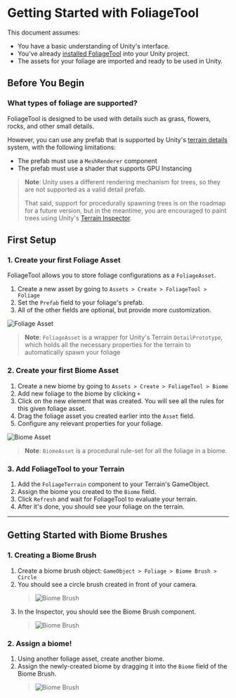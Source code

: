 # Getting Started with FoliageTool

This document assumes: 
- You have a basic understanding of Unity's interface.
- You've already [installed FoliageTool](Installing.md) into your Unity project.
- The assets for your foliage are imported and ready to be used in Unity.

## Before You Begin

### What types of foliage are supported?
FoliageTool is designed to be used with details such as grass, flowers, rocks, and other small details.

However, you can use any prefab that is supported by Unity's [terrain details](https://docs.unity3d.com/Manual/terrain-Grass.html) system, with the following limitations:
- The prefab must use a `MeshRenderer` component
- The prefab must use a shader that supports GPU Instancing

> **Note**: Unity uses a different rendering mechanism for trees, so they are not supported as a valid detail prefab.
>
> That said, support for procedurally spawning trees is on the roadmap for a future version, but in the meantime, you are encouraged to paint trees using Unity's [Terrain Inspector](https://docs.unity3d.com/Manual/terrain-Trees.html).

## First Setup

### 1. Create your first Foliage Asset
FoliageTool allows you to store foliage configurations as a `FoliageAsset`.

1. Create a new asset by going to `Assets > Create > FoliageTool > Foliage`
2. Set the `Prefab` field to your foliage's prefab.
3. All of the other fields are optional, but provide more customization.

![Foliage Asset](_Images/foliageasset_inspector.png)

> **Note**: `FoliageAsset` is a wrapper for Unity's Terrain `DetailPrototype`, which holds all the necessary properties for the terrain to automatically spawn your foliage

### 2. Create your first Biome Asset
1. Create a new biome by going to `Assets > Create > FoliageTool > Biome`
2. Add new foliage to the biome by clicking `+`
3. Click on the new element that was created. You will see all the rules for this given foliage asset.
4. Drag the foliage asset you created earlier into the `Asset` field.
5. Configure any relevant properties for your foliage.

![Biome Asset](_Images/biomeasset_inspector.png)

> **Note**: `BiomeAsset` is a procedural rule-set for all the foliage in a biome.

### 3. Add FoliageTool to your Terrain
1. Add the `FoliageTerrain` component to your Terrain's GameObject.
2. Assign the biome you created to the `Biome` field.
3. Click `Refresh` and wait for FoliageTool to evaluate your terrain.
4. After it's done, you should see your foliage on the terrain.

---

## Getting Started with Biome Brushes

### 1. Creating a Biome Brush
1. Create a biome brush object: `GameObject > Foliage > Biome Brush > Circle`
2. You should see a circle brush created in front of your camera.
    > ![Biome Brush](_Images/biomebrush_scene01.jpg)
3. In the Inspector, you should see the Biome Brush component.
    > ![Biome Brush](_Images/biomebrush_inspector.png)

### 2. Assign a biome!
1. Using another foliage asset, create another biome.
2. Assign the newly-created biome by dragging it into the `Biome` field of the Biome Brush.
    > ![Biome Brush](_Images/biomebrush_scene02.jpg)